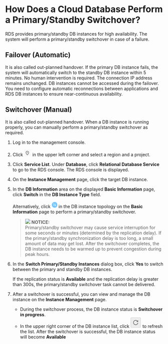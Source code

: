 # How Does a Cloud Database Perform a Primary/Standby Switchover?<a name="rds_faq_0065"></a>

RDS provides primary/standby DB instances for high availability. The system will perform a primary/standby switchover in case of a failure.

## Failover \(Automatic\)<a name="sdff147486087439ab2239da8f88afa16"></a>

It is also called out-planned handover. If the primary DB instance fails, the system will automatically switch to the standby DB instance within 5 minutes. No human intervention is required. The connection IP address remains unchanged. DB instances cannot be accessed during the failover. You need to configure automatic reconnections between applications and RDS DB instances to ensure near-continuous availability.

## Switchover \(Manual\)<a name="sabc33311a0ed4885a5bee220bb7fb976"></a>

It is also called out-planned handover. When a DB instance is running properly, you can manually perform a primary/standby switchover as required.

1.  Log in to the management console.
2.  Click  ![](figures/region.png)  in the upper left corner and select a region and a project.
3.  Click  **Service List**. Under  **Database**, click  **Relational Database Service**  to go to the RDS console. The RDS console is displayed.
4.  On the  **Instance Management**  page, click the target DB instance.
5.  In the  **DB Information**  area on the displayed  **Basic Information**  page, click  **Switch**  in the  **DB Instance Type**  field.

    Alternatively, click  ![](figures/switch.PNG)  in the DB instance topology on the  **Basic Information**  page to perform a primary/standby switchover.

    >![](/images/icon-notice.gif) **NOTICE:**   
    >Primary/standby switchover may cause service interruption for some seconds or minutes \(determined by the replication delay\). If the primary/standby synchronization delay is too long, a small amount of data may get lost. After the switchover completes, the DB instance needs to be warmed up to prevent congestion during peak hours.  

6.  In the  **Switch Primary/Standby Instances**  dialog box, click  **Yes**  to switch between the primary and standby DB instances.

    If the replication status is  **Available**  and the replication delay is greater than 300s, the primary/standby switchover task cannot be delivered.

7.  After a switchover is successful, you can view and manage the DB instance on the  **Instance Management**  page.
    -   During the switchover process, the DB instance status is  **Switchover in progress**.
    -   In the upper right corner of the DB instance list, click  ![](figures/refresh.png)  to refresh the list. After the switchover is successful, the DB instance status will become  **Available** 


